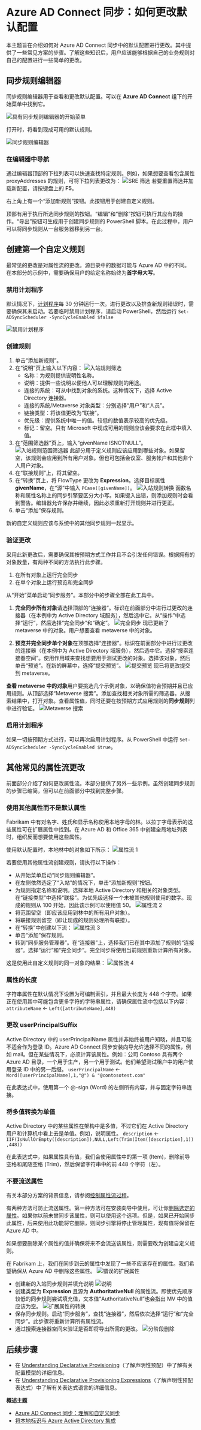 <properties
	pageTitle="Azure AD Connect 同步：如何更改默认配置 | Azure"
	description="介绍如何对 Azure AD Connect 同步中的配置进行更改。"
	services="active-directory"
	documentationCenter=""
	authors="andkjell"
	manager="femila"
	editor=""/>

<tags
	ms.service="active-directory"
	ms.workload="identity"
	ms.tgt_pltfrm="na"
	ms.devlang="na"
	ms.topic="article"
	ms.date="08/31/2016"
	ms.author="andkjell"
	wacn.date="10/25/2016"/>  



# Azure AD Connect 同步：如何更改默认配置
本主题旨在介绍如何对 Azure AD Connect 同步中的默认配置进行更改。其中提供了一些常见方案的步骤。了解这些知识后，用户应该能够根据自己的业务规则对自己的配置进行一些简单的更改。

## 同步规则编辑器
同步规则编辑器用于查看和更改默认配置。可以在 **Azure AD Connect** 组下的开始菜单中找到它。

![具有同步规则编辑器的开始菜单](./media/active-directory-aadconnectsync-change-the-configuration/startmenu2.png)

打开时，将看到现成可用的默认规则。

![同步规则编辑器](./media/active-directory-aadconnectsync-change-the-configuration/sre2.png)  


### 在编辑器中导航
通过编辑器顶部的下拉列表可以快速查找特定规则。例如，如果想要查看包含属性 proxyAddresses 的规则，可将下拉列表更改为：
![SRE 筛选](./media/active-directory-aadconnectsync-change-the-configuration/filtering.png) 
若要重置筛选并加载新配置，请按键盘上的 **F5**。

右上角上有一个“添加新规则”按钮。此按钮用于创建自定义规则。

顶部有用于执行所选同步规则的按钮。“编辑”和“删除”按钮可执行其应有的操作。“导出”按钮可生成用于创建同步规则的 PowerShell 脚本。在此过程中，用户可以将同步规则从一台服务器移到另一台。

## 创建第一个自定义规则
最常见的更改是对属性流的更改。源目录中的数据可能与 Azure AD 中的不同。在本部分的示例中，需要确保用户的给定名称始终为**首字母大写**。

### 禁用计划程序
默认情况下，[计划程序](/documentation/articles/active-directory-aadconnectsync-feature-scheduler/)每 30 分钟运行一次。进行更改以及排查新规则错误时，需要确保其未启动。若要临时禁用计划程序，请启动 PowerShell，然后运行 `Set-ADSyncScheduler -SyncCycleEnabled $false`

![禁用计划程序](./media/active-directory-aadconnectsync-change-the-configuration/schedulerdisable.png)  


### 创建规则

1. 单击“添加新规则”。
2. 在“说明”页上输入以下内容：
![入站规则筛选](./media/active-directory-aadconnectsync-change-the-configuration/description2.png)
	- 名称：为规则提供说明性名称。
	- 说明：提供一些说明以便他人可以理解规则的用途。
	- 连接的系统：可从中找到对象的系统。这种情况下，选择 Active Directory 连接器。
	- 连接的系统/Metaverse 对象类型：分别选择“用户”和“人员”。
	- 链接类型：将该值更改为“联接”。
	- 优先级：提供系统中唯一的值。较低的数值表示较高的优先级。
	- 标记：留空。只有 Microsoft 中现成可用的规则应该会要求在此框中填入值。
3. 在“范围筛选器”页上，输入“givenName ISNOTNULL”。
![入站规则范围筛选器](./media/active-directory-aadconnectsync-change-the-configuration/scopingfilter.png) 
此部分用于定义规则应该应用到哪些对象。如果留空，该规则会应用到所有用户对象。但也可包括会议室、服务帐户和其他非个人用户对象。
4. 在“联接规则”上，将其留空。
5. 在“转换”页上，将 FlowType 更改为 **Expression**。选择目标属性 **givenName**，在“源”中输入 `PCase([givenName])`。
![入站规则转换](./media/active-directory-aadconnectsync-change-the-configuration/transformations.png) 
函数名称和属性名称上的同步引擎要区分大小写。如果键入出错，则添加规则时会看到警告。编辑器允许保存并继续，因此必须重新打开规则并进行更正。
6. 单击“添加”保存规则。

新的自定义规则应该与系统中的其他同步规则一起显示。

### 验证更改
采用此新更改后，需要确保其按预期方式工作并且不会引发任何错误。根据拥有的对象数量，有两种不同的方法执行此步骤。

1. 在所有对象上运行完全同步
2. 在单个对象上运行预览和完全同步

从“开始”菜单启动“同步服务”。本部分中的步骤全部在此工具中。

1. **完全同步所有对象**请选择顶部的“连接器”。标识在前面部分中进行过更改的连接器（在本例中为 Active Directory 域服务），然后选中它。从“操作”中选择“运行”，然后选择“完全同步”和“确定”。
![完全同步](./media/active-directory-aadconnectsync-change-the-configuration/fullsync.png)
现已更新了 metaverse 中的对象。用户想要查看 metaverse 中的对象。

2. **预览并完全同步单个对象**在顶部选择“连接器”。标识在前面部分中进行过更改的连接器（在本例中为 Active Directory 域服务），然后选中它。选择“搜索连接器空间”。使用作用域来查找想要用于测试更改的对象。选择该对象，然后单击“预览”。在新的屏幕中，选择“提交预览”。
![提交预览](./media/active-directory-aadconnectsync-change-the-configuration/commitpreview.png) 
现已将更改提交到 metaverse。

**查看 metaverse 中的对象**用户要挑选几个示例对象，以确保值符合预期并且已应用规则。从顶部选择“Metaverse 搜索”。添加查找相关对象所需的筛选器。从搜索结果中，打开对象。查看属性值，同时还要在按预期方式应用规则的**同步规则**列中进行验证。
![Metaverse 搜索](./media/active-directory-aadconnectsync-change-the-configuration/mvsearch.png)
### 启用计划程序
如果一切按预期方式进行，可以再次启用计划程序。从 PowerShell 中运行 `Set-ADSyncScheduler -SyncCycleEnabled $true`。

## 其他常见的属性流更改
前面部分介绍了如何更改属性流。本部分提供了另外一些示例。虽然创建同步规则的步骤已缩简，但可以在前面部分中找到完整步骤。

### 使用其他属性而不是默认属性
Fabrikam 中有对名字、姓氏和显示名称使用本地字母的林。以拉丁字母表示的这些属性可在扩展属性中找到。在 Azure AD 和 Office 365 中创建全局地址列表时，组织反而想要使用这些属性。

使用默认配置时，本地林中的对象如下所示：
![属性流 1](./media/active-directory-aadconnectsync-change-the-configuration/attributeflowjp1.png)

若要使用其他属性流创建规则，请执行以下操作：

- 从开始菜单启动“同步规则编辑器”。
- 在左侧依然选定了“入站”的情况下，单击“添加新规则”按钮。
- 为规则指定名称和说明。选择本地 Active Directory 和相关的对象类型。在“链接类型”中选择“联接”。为优先级选择一个未被其他规则使用的数字。现成的规则从 100 开始，因此该示例可以使用值 50。
![属性流 2](./media/active-directory-aadconnectsync-change-the-configuration/attributeflowjp2.png)
- 将范围留空（即应该应用到林中的所有用户对象）。
- 将联接规则留空（即让现成的规则处理所有联接）。
- 在“转换”中创建以下流：
![属性流 3](./media/active-directory-aadconnectsync-change-the-configuration/attributeflowjp3.png)
- 单击“添加”保存规则。
- 转到“同步服务管理器”。在“连接器”上，选择我们已在其中添加了规则的“连接器”。选择“运行”和“完全同步”。完全同步将使用当前规则重新计算所有对象。

这是使用此自定义规则的同一对象的结果：
![属性流 4](./media/active-directory-aadconnectsync-change-the-configuration/attributeflowjp4.png)

### 属性的长度
字符串属性在默认情况下设置为可编制索引，并且最大长度为 448 个字符。如果正在使用其中可能包含更多字符的字符串属性，请确保属性流中包括以下内容：
`attributeName` <- `Left([attributeName],448)`

### 更改 userPrincipalSuffix
Active Directory 中的 userPrincipalName 属性并非始终被用户知晓，并且可能不适合作为登录 ID。Azure AD Connect 同步安装向导允许选择不同的属性，例如 mail。但在某些情况下，必须计算该属性。例如：公司 Contoso 具有两个 Azure AD 目录，一个用于生产，另一个用于测试。他们希望测试租户中的用户使用登录 ID 中的另一后缀。
`userPrincipalName` <- `Word([userPrincipalName],1,"@") & "@contosotest.com"`

在此表达式中，使用第一个 @-sign (Word) 的左侧所有内容，并与固定字符串连接。

### 将多值转换为单值
Active Directory 中的某些属性在架构中是多值，不过它们在 Active Directory 用户和计算机中看上去是单值。例如，说明属性。
`description` <- `IIF(IsNullOrEmpty([description]),NULL,Left(Trim(Item([description],1)),448))`

在此表达式中，如果属性具有值，我们会使用属性中的第一项 (Item)，删除前导空格和尾随空格 (Trim)，然后保留字符串中的前 448 个字符（左）。

### 不要流送属性
有关本部分方案的背景信息，请参阅[控制属性流过程](/documentation/articles/active-directory-aadconnectsync-understanding-declarative-provisioning/#control-the-attribute-flow-process/)。

有两种方法可防止流送属性。第一种方法可在安装向导中使用，可让你[删除选定的属性](/documentation/articles/active-directory-aadconnect-get-started-custom/#azure-ad-app-and-attribute-filtering/)。如果你以前未曾同步该属性，则可以使用这个选项。但是，如果已开始同步此属性，后来使用此功能将它删除，则同步引擎将停止管理属性，现有值将保留在 Azure AD 中。

如果想要删除某个属性的值并确保将来不会流送该属性，则需要改为创建自定义规则。

在 Fabrikam 上，我们在同步到云的属性中发现了一些不应该存在的属性。我们希望确保从 Azure AD 中删除这些属性。
![错误的扩展属性](./media/active-directory-aadconnectsync-change-the-configuration/badextensionattribute.png)

- 创建新的入站同步规则并填充说明 
![说明](./media/active-directory-aadconnectsync-change-the-configuration/syncruledescription.png)
- 创建类型为 **Expression** 且源为 **AuthoritativeNull** 的属性流。即使优先顺序较低的同步规则尝试填充值，文本值“AuthoritativeNull”也会指出 MV 中的值应该为空。
![扩展属性的转换](./media/active-directory-aadconnectsync-change-the-configuration/syncruletransformations.png)
- 保存同步规则。启动“同步服务”，查找“连接器”，然后依次选择“运行”和“完全同步”。此步骤将重新计算所有属性流。
- 通过搜索连接器空间来验证是否即将导出所需的更改。
![分阶段删除](./media/active-directory-aadconnectsync-change-the-configuration/deletetobeexported.png)

## 后续步骤

- 在 [Understanding Declarative Provisioning](/documentation/articles/active-directory-aadconnectsync-understanding-declarative-provisioning/)（了解声明性预配）中了解有关配置模型的详细信息。
- 在 [Understanding Declarative Provisioning Expressions](/documentation/articles/active-directory-aadconnectsync-understanding-declarative-provisioning-expressions/)（了解声明性预配表达式）中了解有关表达式语言的详细信息。

**概述主题**

- [Azure AD Connect 同步：理解和自定义同步](/documentation/articles/active-directory-aadconnectsync-whatis/)
- [将本地标识与 Azure Active Directory 集成](/documentation/articles/active-directory-aadconnect/)

<!---HONumber=Mooncake_1017_2016-->
